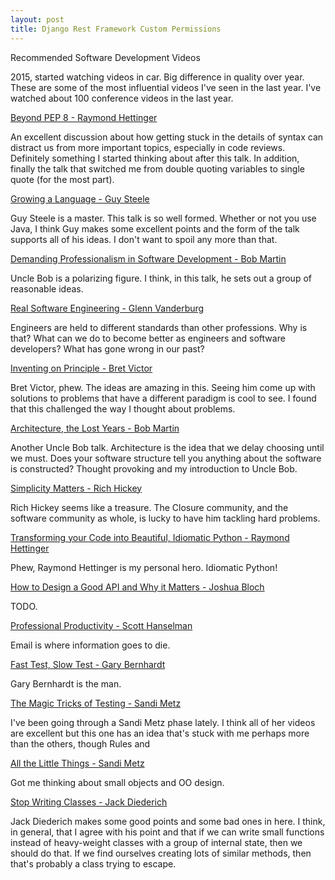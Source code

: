 ```yaml
---
layout: post
title: Django Rest Framework Custom Permissions
---
```


Recommended Software Development Videos

2015, started watching videos in car. Big difference in quality over year.
These are some of the most influential videos I've seen in the last year.
I've watched about 100 conference videos in the last year.


[Beyond PEP 8 - Raymond Hettinger](https://www.youtube.com/watch?v=wf-BqAjZb8M&list=FLlt4ZSW8NUcXLWiB3NMnK_w&index=10)

An excellent discussion about how getting stuck in the details of syntax can
distract us from more important topics, especially in code reviews. Definitely
something I started thinking about after this talk. In addition, finally the
talk that switched me from double quoting variables to single quote (for the most part).

[Growing a Language - Guy Steele](https://www.youtube.com/watch?v=_ahvzDzKdB0&list=FLlt4ZSW8NUcXLWiB3NMnK_w&index=11)

Guy Steele is a master. This talk is so well formed. Whether or not you use
Java, I think Guy makes some excellent points and the form of the talk
supports all of his ideas. I don't want to spoil any more than that.

[Demanding Professionalism in Software Development - Bob Martin](https://www.youtube.com/watch?v=p0O1VVqRSK0&list=FLlt4ZSW8NUcXLWiB3NMnK_w&index=12)

Uncle Bob is a polarizing figure. I think, in this talk, he sets out
a group of reasonable ideas.

[Real Software Engineering - Glenn Vanderburg](https://www.youtube.com/watch?v=NP9AIUT9nos&list=FLlt4ZSW8NUcXLWiB3NMnK_w&index=15)

Engineers are held to different standards than other professions. Why is that?
What can we do to become better as engineers and software developers? 
What has gone wrong in our past?


[Inventing on Principle - Bret Victor](https://www.youtube.com/watch?v=PUv66718DII&list=FLlt4ZSW8NUcXLWiB3NMnK_w&index=18)

Bret Victor, phew. The ideas are amazing in this. Seeing him come up with
solutions to problems that have a different paradigm is cool to see. I found
that this challenged the way I thought about problems.

[Architecture, the Lost Years - Bob Martin](https://www.youtube.com/watch?v=WpkDN78P884&list=FLlt4ZSW8NUcXLWiB3NMnK_w&index=22)

Another Uncle Bob talk. Architecture is the idea that we delay choosing until we must.
Does your software structure tell you anything about the software is constructed?
Thought provoking and my introduction to Uncle Bob.


[Simplicity Matters - Rich Hickey](https://www.youtube.com/watch?v=rI8tNMsozo0&list=FLlt4ZSW8NUcXLWiB3NMnK_w&index=27)

Rich Hickey seems like a treasure. The Closure community, and the software community as whole,
is lucky to have him tackling hard problems. 

[Transforming your Code into Beautiful, Idiomatic Python - Raymond Hettinger](https://www.youtube.com/watch?v=OSGv2VnC0go&list=FLlt4ZSW8NUcXLWiB3NMnK_w&index=38)

Phew, Raymond Hettinger is my personal hero. Idiomatic Python!


[How to Design a Good API and Why it Matters - Joshua Bloch](https://www.youtube.com/watch?v=heh4OeB9A-c&list=FLlt4ZSW8NUcXLWiB3NMnK_w&index=42)

TODO.

[Professional Productivity - Scott Hanselman](https://www.youtube.com/watch?v=FS1mnISoG7U&index=38&list=LLlt4ZSW8NUcXLWiB3NMnK_w)

Email is where information goes to die.


[Fast Test, Slow Test - Gary Bernhardt](https://www.youtube.com/watch?v=RAxiiRPHS9k&index=88&list=LLlt4ZSW8NUcXLWiB3NMnK_w)

Gary Bernhardt is the man.


[The Magic Tricks of Testing - Sandi Metz](https://www.youtube.com/watch?v=URSWYvyc42M)

I've been going through a Sandi Metz phase lately. I think all of her videos
are excellent but this one has an idea that's stuck with me perhaps more than
the others, though Rules and


[All the Little Things - Sandi Metz](https://www.youtube.com/watch?v=8bZh5LMaSmE)

Got me thinking about small objects and OO design.


[Stop Writing Classes - Jack Diederich](https://www.youtube.com/watch?v=o9pEzgHorH0)

Jack Diederich makes some good points and some bad ones in here. I think, in
general, that I agree with his point and that if we can write small functions
instead of heavy-weight classes with a group of internal state, then we should do that.
If we find ourselves creating lots of similar methods, then that's probably
a class trying to escape.
